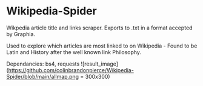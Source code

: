 # Wikipedia-Spider
Wikpedia article title and links scraper. Exports to .txt in a format accepted by Graphia.

Used to explore which articles are most linked to on Wikipedia - Found to be Latin and History after the well known link Philosophy.

Dependancies: bs4, requests
![result_image](https://github.com/colinbrandonpierce/Wikipedia-Spider/blob/main/allmap.png = 300x300)
